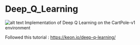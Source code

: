 # Deep_Q_Learning
![alt text](https://github.com/HareshMiriyala/Deep_Q_Learning/blob/master/cartpole.png)
Implementation of Deep Q Learning on the CartPole-v1 environment

Followed this tutorial : https://keon.io/deep-q-learning/
